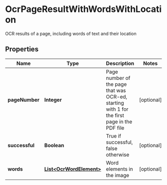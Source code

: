 

# OcrPageResultWithWordsWithLocation

OCR results of a page, including words of text and their location
## Properties

Name | Type | Description | Notes
------------ | ------------- | ------------- | -------------
**pageNumber** | **Integer** | Page number of the page that was OCR-ed, starting with 1 for the first page in the PDF file |  [optional]
**successful** | **Boolean** | True if successful, false otherwise |  [optional]
**words** | [**List&lt;OcrWordElement&gt;**](OcrWordElement.md) | Word elements in the image |  [optional]



